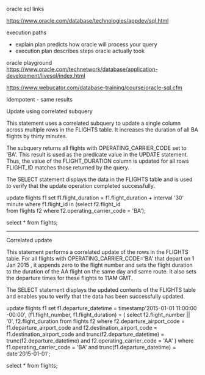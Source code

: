 oracle sql links

https://www.oracle.com/database/technologies/appdev/sql.html

execution paths
- explain plan predicts how oracle will process your query
- execution plan describes steps oracle actually took

oracle playground
https://www.oracle.com/technetwork/database/application-development/livesql/index.html



https://www.webucator.com/database-training/course/oracle-sql.cfm

Idempotent - same results 


Update using correlated subquery

This statement uses a correlated subquery to update a single column across multiple rows in the FLIGHTS table. It increases the duration of all BA flights by thirty minutes.

The subquery returns all flights with OPERATING_CARRIER_CODE set to 'BA'. This result is used as the predicate value in the UPDATE statement. Thus, the value of the FLIGHT_DURATION column is updated for all rows FLIGHT_ID matches those returned by the query.

The SELECT statement displays the data in the FLIGHTS table and is used to verify that the update operation completed successfully.


update flights f1 
set    f1.flight_duration = f1.flight_duration + interval '30' minute 
where  f1.flight_id in (select f2.flight_id  
                        from   flights f2 
                        where  f2.operating_carrier_code = 'BA');
                        
select * from flights;


--------


Correlated update

This statement performs a correlated update of the rows in the FLIGHTS table. For all flights with OPERATING_CARRIER_CODE='BA' that depart on 1 Jan 2015 , it appends zero to the flight number and sets the flight duration to the duration of the AA flight on the same day and same route. It also sets the departure times for these flights to 11AM GMT.

The SELECT statement displays the updated contents of the FLIGHTS table and enables you to verify that the data has been successfully updated.


update flights f1 
set    f1.departure_datetime = timestamp'2015-01-01 11:00:00 -00:00', 
       (f1.flight_number, f1.flight_duration) = ( 
          select f2.flight_number || '0', f2.flight_duration 
          from   flights f2 
          where  f2.departure_airport_code = f1.departure_airport_code 
          and    f2.destination_airport_code = f1.destination_airport_code 
          and    trunc(f2.departure_datetime) = trunc(f2.departure_datetime) 
          and    f2.operating_carrier_code = 'AA' 
        ) 
where  f1.operating_carrier_code = 'BA' 
and    trunc(f1.departure_datetime) = date'2015-01-01';

select * from flights;
